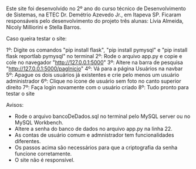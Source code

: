 Este site foi desenvolvido no 2º ano do curso técnico de Desenvolvimento de Sistemas, na ETEC Dr. Demétrio Azevedo Jr., em Itapeva SP. Ficaram responsáveis pelo desenvolvimento do projeto três alunas: Lívia Almeida, Nicoly Milliorini e Stella Barros.

Caso queira testar o site:

1º: Digite os comandos "pip install flask", "pip install pymysql" e "pip install flask reportlab pymysql" no terminal
2º: Rode o arquivo app.py e copie e cole no navegador "http://127.0.0.1:5000"
3º: Altere na barra de pesquisa "http://127.0.0.1:5000/pagInicio"
4º: Vá para a página Usuários na navbar
5º: Apague os dois usuários já existentes e crie pelo menos um usuário administrador
6º: Clique no ícone de usuário sem foto no canto superior direito
7º: Faça login novamente com o usuário criado
8º: Tudo pronto para testar o site

Avisos: 
- Rode o arquivo bancoDeDados.sql no terminal pelo MySQL server ou no MySQL Workbench.
- Altere a senha do banco de dados no arquivo app.py na linha 22.
- As contas de usuário comum e admnistrador tem funcionalidades diferentes. 
- Os passos acima são necessários para que a criptografia da senha funcione corretamente.
- O site não é responsível.
